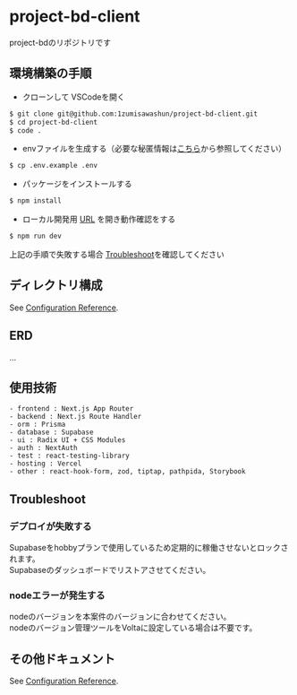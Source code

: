 # project-bd-client

project-bdのリポジトリです

## 環境構築の手順

- クローンして VSCodeを開く

```bash
$ git clone git@github.com:1zumisawashun/project-bd-client.git
$ cd project-bd-client
$ code .
```

- envファイルを生成する（必要な秘匿情報は[こちら]()から参照してください）

```bash
$ cp .env.example .env
```

- パッケージをインストールする

```bash
$ npm install
```

- ローカル開発用 [URL](http://localhost:3000) を開き動作確認をする

```bash
$ npm run dev
```

上記の手順で失敗する場合 [Troubleshoot](#Troubleshoot)を確認してください

## ディレクトリ構成

See [Configuration Reference](https://github.com/1zumisawashun/folder-structure-template).

## ERD

...

## 使用技術

```
- frontend : Next.js App Router
- backend : Next.js Route Handler
- orm : Prisma
- database : Supabase
- ui : Radix UI + CSS Modules
- auth : NextAuth
- test : react-testing-library
- hosting : Vercel
- other : react-hook-form, zod, tiptap, pathpida, Storybook
```

## Troubleshoot

### デプロイが失敗する

Supabaseをhobbyプランで使用しているため定期的に稼働させないとロックされます。  
Supabaseのダッシュボードでリストアさせてください。

### nodeエラーが発生する

nodeのバージョンを本案件のバージョンに合わせてください。  
nodeのバージョン管理ツールをVoltaに設定している場合は不要です。

## その他ドキュメント

See [Configuration Reference]().
